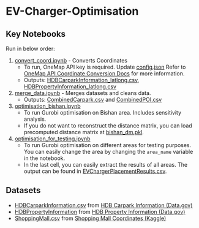 # EV-Charger-Optimisation
## Key Notebooks
Run in below order:
1. [convert_coord.ipynb](./convert_coord.ipynb) - Converts Coordinates
    - To run, OneMap API key is required. Update [config.json](./config.json) Refer to [OneMap API Coordinate Conversion Docs](https://www.onemap.gov.sg/apidocs/apidocs/#coordinateConverters) for more information.
    - Outputs: [HDBCarparkInformation_latlong.csv](./data/HDBCarparkInformation_latlong.csv), [HDBPropertyInformation_latlong.csv](./data/HDBPropertyInformation_latlong.csv)
2. [merge_data.ipynb](./merge_data.ipynb) - Merges datasets and cleans data. 
    - Outputs: [CombinedCarpark.csv](./data/CombinedCarpark.csv) and [CombinedPOI.csv](./data/CombinedPOI.csv)
3. [optimisation_bishan.ipynb](./optimisation_bishan.ipynb)
    - To run Gurobi optimisation on Bishan area. Includes sensitivity analysis.
    - If you do not want to reconstruct the distance matrix, you can load precomputed distance matrix at [bishan_dm.pkl](./data/pkl/bishan_dm.pkl).
4. [optimisation_for_testing.ipynb](./optimisation_for_testing.ipynb)
    - To run Gurobi optimisation on different areas for testing purposes. You can easily change the area by changing the `area_name` variable in the notebook.
    - In the last cell, you can easily extract the results of all areas. The output can be found in [EVChargerPlacementResults.csv](./data/EVChargerPlacementResults.csv).

## Datasets
- [HDBCarparkInformation.csv](./data/HDBCarparkInformation.csv) from [HDB Carpark Information (Data.gov)](https://beta.data.gov.sg/datasets/d_23f946fa557947f93a8043bbef41dd09/view)
- [HDBPropertyInformation](./data/HDBPropertyInformation.csv) from [HDB Property Information (Data.gov)](https://beta.data.gov.sg/datasets/d_17f5382f26140b1fdae0ba2ef6239d2f/view)
- [ShoppingMall.csv](./data/ShoppingMall.csv) from [Shopping Mall Coordinates (Kaggle)](https://www.kaggle.com/datasets/karthikgangula/shopping-mall-coordinates)